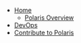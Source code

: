 - [Home](/)
  - [Polaris Overview](?id=Polaris-Overview)
- [DevOps](/devops/)
- [Contribute to Polaris](/contributing/)
